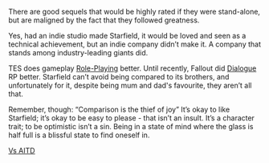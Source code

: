 There are good sequels that would be highly rated if they were stand-alone, but are maligned by the fact that they followed greatness.

Yes, had an indie studio made Starfield, it would be loved and seen as a technical achievement, but an indie company didn’t make it. A company that stands among industry-leading giants did.

TES does gameplay [Role-Playing](../Gameplay_Systems/Role-Playing.md) better. Until recently, Fallout did [Dialogue](../Writing/Dialogue.md) RP better. Starfield can’t avoid being compared to its brothers, and unfortunately for it, despite being mum and dad's favourite, they aren’t all that.

Remember, though: “Comparison is the thief of joy”
It’s okay to like Starfield; it’s okay to be easy to please - that isn’t an insult. It’s a character trait; to be optimistic isn’t a sin. Being in a state of mind where the glass is half full is a blissful state to find oneself in.

[Vs AITD](Vs%20AITD)